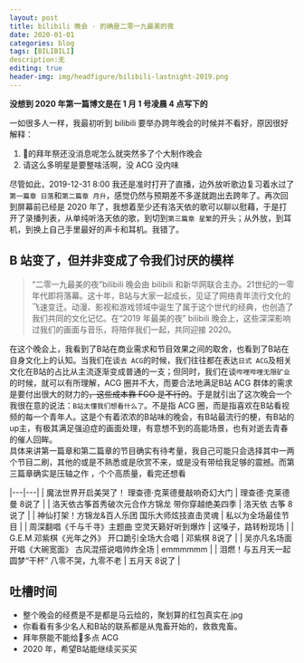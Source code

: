```yaml
---
layout: post
title: bilibili 晚会 - 的确是二零一九最美的夜
date: 2020-01-01
categories: blog
tags: [BILIBILI]
description:无
editing: true
header-img: img/headfigure/bilibili-lastnight-2019.png
---
```


**没想到 2020 年第一篇博文是在 1 月 1 号凌晨 4 点写下的**  

一如很多人一样，我最初听到 bilibili 要举办跨年晚会的时候并不看好，原因很好解释：  

1. 👴的拜年祭还没消息呢怎么就突然多了个大制作晚会
1. 请这么多明星是要整啥活啊，没 ACG 没内味

尽管如此，2019-12-31 8:00 我还是准时打开了直播，边外放听歌边复习着水过了`第一篇章 日落`和`第二篇章 月升`，感觉仍然与预期差不多遂就跑出去跨年了。再次回到屏幕前已经是 2020 年了，我想着至少还有洛天依的歌可以聊以慰藉，于是打开了录播列表，从单纯听洛天依的歌，到切到`第三篇章 星繁`的开头；从外放，到耳机，到换上自己手里最好的声卡和耳机。我错了。

## B 站变了，但并非变成了令我们讨厌的模样

> “二零一九最美的夜”bilibili 晚会由 bilibili 和新华网联合主办。21世纪的一零年代即将落幕。这十年，B站与大家一起成长，见证了网络青年流行文化的飞速变迁。动漫、影视和游戏领域中诞生了属于这个世代的经典，也创造了我们共同的文化记忆。在“2019 年最美的夜” bilibili 晚会上，这些深深影响过我们的画面与音乐，将陪伴我们一起，共同迎接 2020。  

在这个晚会上，我看到了B站在商业需求和节目效果之间的取舍，也看到了B站在自身文化上的认知。当我们在谈`去 ACG`的时候，我们往往都在表达`日式 ACG`及相关文化在B站的占比从主流逐渐变成普通的一支；但同时，我们在谈`哔哩哔哩无限矿业`的时候，就可以有所理解，ACG 圈并不大，而要合法地满足B站 ACG 群体的需求是要付出很大的财力的~~，这些成本靠 FGO 是不行的~~。于是就引出了这次晚会一个我很在意的说法：`B站太懂我们想看什么了`。不是指 ACG 圈，而是指喜欢在B站看视频的每一个青年人。这是个有着浓浓的B站味的晚会，有B站最流行的梗，有B站的up主，有极其满足强迫症的画面处理，有意想不到的高能场景，也有对逝去青春的催人回眸。  
具体来讲第一篇章和第二篇章的节目确实有待考量，我自己可能只会选择其中一两个节目二刷，其他的或是不熟悉或是欣赏不来，或是没有带给我足够的震撼。而第三篇章确实是压轴之作 ，个个高质量，看完还想看

|---|---|
| 魔法世界开启美哭了！ 理查德·克莱德曼敲响奇幻大门 | 理查德·克莱德曼 8说了 |
| 洛天依古筝首秀破次元合作方锦龙 带你穿越绝美四季  | 洛天依 古筝 8说了 |
| 神仙打架！方锦龙&百人乐团 国乐大师炫技直击灵魂  | 私以为全场最佳节目 |
| 周深翻唱《千与千寻》主题曲 空灵天籁好听到爆炸  | 这嗓子，路转粉现场 |
| G.E.M.邓紫棋《光年之外》 开口跪引全场大合唱 | 邓紫棋 8说了 |
| 吴亦凡名场面开唱《大碗宽面》 古风混搭说唱帅炸全场  | emmmmmm |
| 泪燃！与五月天一起圆梦“干杯” 八零不哭，九零不老 | 五月天 8说了 |

## 吐槽时间

- 整个晚会的经费是不是都是马云给的，聚划算的红包真实在.jpg  
- 你看看有多少名人和B站的联系都是从鬼畜开始的，救救鬼畜。  
- 拜年祭能不能给👴多点 ACG
- 2020 年，希望B站能继续买买买
